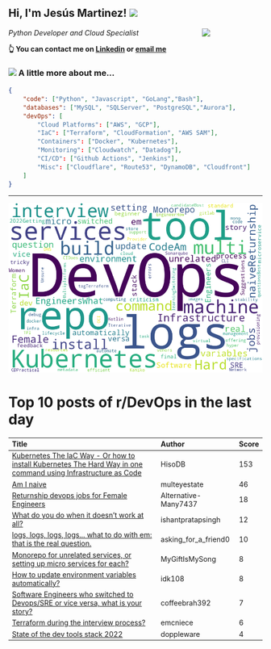 <!--
**jmartinezl/jmartinezl** is a ✨ _special_ ✨ repository because its `README.md` (this file) appears on your GitHub profile.

Here are some ideas to get you started:

- 🔭 I’m currently working on ...
- 🌱 I’m currently learning ...
- 👯 I’m looking to collaborate on ...
- 🤔 I’m looking for help with ...
- 💬 Ask me about ...
- 📫 How to reach me: ...
- 😄 Pronouns: ...
- ⚡ Fun fact: ...
-->

<h2>Hi, I'm Jesús Martinez! <img src="https://media.giphy.com/media/WUlplcMpOCEmTGBtBW/giphy.gif" width="30"> </h2>
<img align='right' src="https://media.giphy.com/media/NytMLKyiaIh6VH9SPm/giphy.gif" width="120">
<p><em>Python Developer and Cloud Specialist
</em></p>

**👆 You can contact me on [Linkedin](https://www.linkedin.com/in/jes%C3%BAs-martinez-2b7b10104/) or [email me](mailto:jesus.mtz.lorenzo@gmail.com)**

### <img src="https://media.giphy.com/media/VgCDAzcKvsR6OM0uWg/giphy.gif" width="50"> A little more about me...  

```json
{
    "code": ["Python", "Javascript", "GoLang","Bash"],
    "databases": ["MySQL", "SQLServer", "PostgreSQL","Aurora"],
    "devOps": [
        "Cloud Platforms": ["AWS", "GCP"],
        "IaC": ["Terraform", "CloudFormation", "AWS SAM"],
        "Containers": ["Docker", "Kubernetes"],
        "Monitoring": ["Cloudwatch", "Datadog"],
        "CI/CD": ["Github Actions", "Jenkins"],
        "Misc": ["Cloudflare", "Route53", "DynamoDB", "Cloudfront"]
    ]
}
```
---

![Wordcloud](./cloud.png)

# Top 10 posts of r/DevOps in the last day

| Title | Author | Score |
|:---|:---|:---|
| [Kubernetes The IaC Way - Or how to install Kubernetes The Hard Way in one command using Infrastructure as Code](https://www.reddit.com/r/devops/comments/uy74lz/kubernetes_the_iac_way_or_how_to_install/) | HisoDB | 153 |
| [Am I naive](https://www.reddit.com/r/devops/comments/uyi4pl/am_i_naive/) | multeyestate | 46 |
| [Returnship devops jobs for Female Engineers](https://www.reddit.com/r/devops/comments/uykpy3/returnship_devops_jobs_for_female_engineers/) | Alternative-Many7437 | 18 |
| [What do you do when it doesn’t work at all?](https://www.reddit.com/r/devops/comments/uydzti/what_do_you_do_when_it_doesnt_work_at_all/) | ishantpratapsingh | 12 |
| [logs, logs, logs, logs... what to do with em: that is the real question.](https://www.reddit.com/r/devops/comments/uyhlqz/logs_logs_logs_logs_what_to_do_with_em_that_is/) | asking_for_a_friend0 | 10 |
| [Monorepo for unrelated services, or setting up micro services for each?](https://www.reddit.com/r/devops/comments/uyk4dk/monorepo_for_unrelated_services_or_setting_up/) | MyGiftIsMySong | 8 |
| [How to update environment variables automatically?](https://www.reddit.com/r/devops/comments/uym2fm/how_to_update_environment_variables_automatically/) | idk108 | 8 |
| [Software Engineers who switched to Devops/SRE or vice versa, what is your story?](https://www.reddit.com/r/devops/comments/uya5kk/software_engineers_who_switched_to_devopssre_or/) | coffeebrah392 | 7 |
| [Terraform during the interview process?](https://www.reddit.com/r/devops/comments/uyh7aw/terraform_during_the_interview_process/) | emcniece | 6 |
| [State of the dev tools stack 2022](https://www.reddit.com/r/devops/comments/uyih6g/state_of_the_dev_tools_stack_2022/) | doppleware | 4 |
